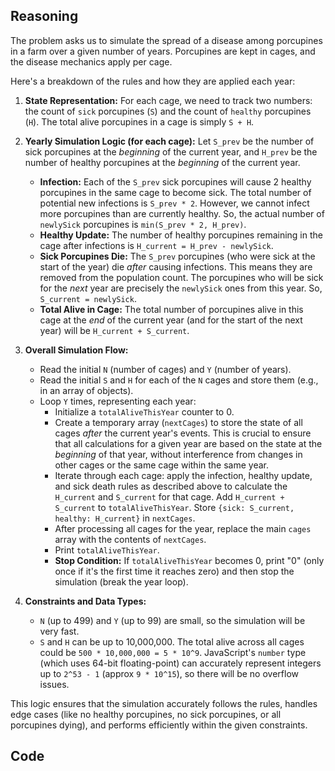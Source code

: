 ## Reasoning

The problem asks us to simulate the spread of a disease among porcupines in a farm over a given number of years. Porcupines are kept in cages, and the disease mechanics apply per cage.

Here's a breakdown of the rules and how they are applied each year:

1.  **State Representation:** For each cage, we need to track two numbers: the count of `sick` porcupines (`S`) and the count of `healthy` porcupines (`H`). The total alive porcupines in a cage is simply `S + H`.

2.  **Yearly Simulation Logic (for each cage):**
    Let `S_prev` be the number of sick porcupines at the *beginning* of the current year, and `H_prev` be the number of healthy porcupines at the *beginning* of the current year.

    *   **Infection:** Each of the `S_prev` sick porcupines will cause 2 healthy porcupines in the same cage to become sick. The total number of potential new infections is `S_prev * 2`. However, we cannot infect more porcupines than are currently healthy. So, the actual number of `newlySick` porcupines is `min(S_prev * 2, H_prev)`.
    *   **Healthy Update:** The number of healthy porcupines remaining in the cage after infections is `H_current = H_prev - newlySick`.
    *   **Sick Porcupines Die:** The `S_prev` porcupines (who were sick at the start of the year) die *after* causing infections. This means they are removed from the population count. The porcupines who will be sick for the *next* year are precisely the `newlySick` ones from this year. So, `S_current = newlySick`.
    *   **Total Alive in Cage:** The total number of porcupines alive in this cage at the *end* of the current year (and for the start of the next year) will be `H_current + S_current`.

3.  **Overall Simulation Flow:**
    *   Read the initial `N` (number of cages) and `Y` (number of years).
    *   Read the initial `S` and `H` for each of the `N` cages and store them (e.g., in an array of objects).
    *   Loop `Y` times, representing each year:
        *   Initialize a `totalAliveThisYear` counter to 0.
        *   Create a temporary array (`nextCages`) to store the state of all cages *after* the current year's events. This is crucial to ensure that all calculations for a given year are based on the state at the *beginning* of that year, without interference from changes in other cages or the same cage within the same year.
        *   Iterate through each cage: apply the infection, healthy update, and sick death rules as described above to calculate the `H_current` and `S_current` for that cage. Add `H_current + S_current` to `totalAliveThisYear`. Store `{sick: S_current, healthy: H_current}` in `nextCages`.
        *   After processing all cages for the year, replace the main `cages` array with the contents of `nextCages`.
        *   Print `totalAliveThisYear`.
        *   **Stop Condition:** If `totalAliveThisYear` becomes 0, print "0" (only once if it's the first time it reaches zero) and then stop the simulation (break the year loop).

4.  **Constraints and Data Types:**
    *   `N` (up to 499) and `Y` (up to 99) are small, so the simulation will be very fast.
    *   `S` and `H` can be up to 10,000,000. The total alive across all cages could be `500 * 10,000,000 = 5 * 10^9`. JavaScript's `number` type (which uses 64-bit floating-point) can accurately represent integers up to `2^53 - 1` (approx `9 * 10^15`), so there will be no overflow issues.

This logic ensures that the simulation accurately follows the rules, handles edge cases (like no healthy porcupines, no sick porcupines, or all porcupines dying), and performs efficiently within the given constraints.

## Code